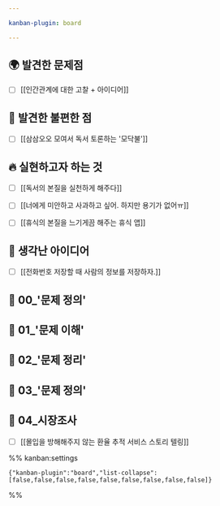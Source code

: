 ```yaml
---

kanban-plugin: board

---
```


## 🌍 발견한 문제점

- [ ] [[인간관계에 대한 고찰 + 아이디어]]


## 💊 발견한 불편한 점

- [ ] [[삼삼오오 모여서 독서 토론하는 '모닥불']]


## 🔥 실현하고자 하는 것

- [ ] [[독서의 본질을 실천하게 해주다]]
- [ ] [[너에게 미안하고 사과하고 싶어. 하지만 용기가 없어ㅠ]]
- [ ] [[휴식의 본질을 느기게끔 해주는 휴식 앱]]


## 🧐 생각난 아이디어

- [ ] [[전화번호 저장할 때 사람의 정보를 저장하자.]]


## 🤔  00_'문제 정의'



## 🤔  01_'문제 이해'



## 🤔  02_'문제 정리'



## 🤔  03_'문제 정의'



## 🍷 04_시장조사

- [ ] [[몰입을 방해해주지 않는 환율 추적 서비스 스토리 텔링]]




%% kanban:settings
```
{"kanban-plugin":"board","list-collapse":[false,false,false,false,false,false,false,false,false]}
```
%%